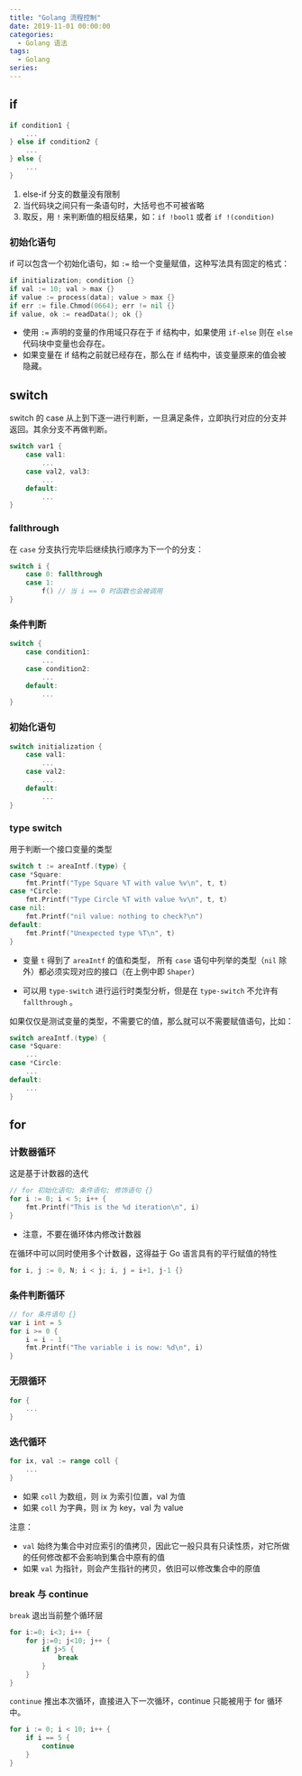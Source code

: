 ```yaml
---
title: "Golang 流程控制"
date: 2019-11-01 00:00:00
categories:
  - Golang 语法
tags:
  - Golang
series:
---
```


## if

```go
if condition1 {
    ...  
} else if condition2 {
    ...   
} else {
    ...
}
```

1. else-if 分支的数量没有限制
2. 当代码块之间只有一条语句时，大括号也不可被省略
3. 取反，用 `!` 来判断值的相反结果，如：`if !bool1` 或者 `if !(condition)`

### 初始化语句

if 可以包含一个初始化语句，如 `:=` 给一个变量赋值，这种写法具有固定的格式：

```go
if initialization; condition {}
if val := 10; val > max {}
if value := process(data); value > max {}
if err := file.Chmod(0664); err != nil {}
if value, ok := readData(); ok {}
```

- 使用 `:=` 声明的变量的作用域只存在于 if 结构中，如果使用 `if-else` 则在 `else` 代码块中变量也会存在。
- 如果变量在 if 结构之前就已经存在，那么在 if 结构中，该变量原来的值会被隐藏。

## switch

switch 的 case 从上到下逐一进行判断，一旦满足条件，立即执行对应的分支并返回。其余分支不再做判断。

```go
switch var1 {
    case val1:
        ...
    case val2, val3:
        ...
    default:
        ...
}
```

### fallthrough

在 `case` 分支执行完毕后继续执行顺序为下一个的分支：

```go
switch i {
    case 0: fallthrough
    case 1:
        f() // 当 i == 0 时函数也会被调用
}
```

### 条件判断

```go
switch {
    case condition1:
        ...
    case condition2:
        ...
    default:
        ...
}
```

### 初始化语句

```go
switch initialization {
    case val1:
        ...
    case val2:
        ...
    default:
        ...
}
```

### type switch

用于判断一个接口变量的类型

```go
switch t := areaIntf.(type) {
case *Square:
    fmt.Printf("Type Square %T with value %v\n", t, t)
case *Circle:
    fmt.Printf("Type Circle %T with value %v\n", t, t)
case nil:
    fmt.Printf("nil value: nothing to check?\n")
default:
    fmt.Printf("Unexpected type %T\n", t)
}
```

- 变量 `t` 得到了 `areaIntf` 的值和类型， 所有 `case` 语句中列举的类型（`nil` 除外）都必须实现对应的接口（在上例中即 `Shaper`）

- 可以用 `type-switch` 进行运行时类型分析，但是在 `type-switch` 不允许有 `fallthrough` 。

如果仅仅是测试变量的类型，不需要它的值，那么就可以不需要赋值语句，比如：

```go
switch areaIntf.(type) {
case *Square:
	...
case *Circle:
	...
default:
	...
}
```

## for

### 计数器循环

这是基于计数器的迭代

```go
// for 初始化语句; 条件语句; 修饰语句 {}
for i := 0; i < 5; i++ {
    fmt.Printf("This is the %d iteration\n", i)
}
```

- 注意，不要在循环体内修改计数器

在循环中可以同时使用多个计数器，这得益于 Go 语言具有的平行赋值的特性

```go
for i, j := 0, N; i < j; i, j = i+1, j-1 {}
```

### 条件判断循环

```go
// for 条件语句 {}
var i int = 5
for i >= 0 {
    i = i - 1
    fmt.Printf("The variable i is now: %d\n", i)
}
```

### 无限循环

```go
for {
    ...
}
```

### 迭代循环

```go
for ix, val := range coll {
    ...
}
```

- 如果 `coll` 为数组，则 ix 为索引位置，val 为值
- 如果 `coll` 为字典，则 ix 为 key，val 为 value

注意：

- `val` 始终为集合中对应索引的值拷贝，因此它一般只具有只读性质，对它所做的任何修改都不会影响到集合中原有的值
- 如果 `val` 为指针，则会产生指针的拷贝，依旧可以修改集合中的原值

### break 与 continue

`break` 退出当前整个循环层

```go
for i:=0; i<3; i++ {
    for j:=0; j<10; j++ {
        if j>5 {
            break   
        }
    }
}
```

`continue` 推出本次循环，直接进入下一次循环，continue 只能被用于 for 循环中。

```go
for i := 0; i < 10; i++ {
    if i == 5 {
        continue
    }
}
```
